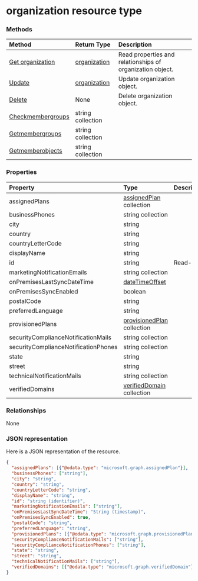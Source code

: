 # organization resource type




### Methods

| Method		   | Return Type	|Description|
|:---------------|:--------|:----------|
|[Get organization](../api/organization_get.md) | [organization](organization.md) |Read properties and relationships of organization object.|
|[Update](../api/organization_update.md) | [organization](organization.md)	|Update organization object. |
|[Delete](../api/organization_delete.md) | None |Delete organization object. |
|[Checkmembergroups](../api/organization_checkmembergroups.md)|string collection||
|[Getmembergroups](../api/organization_getmembergroups.md)|string collection||
|[Getmemberobjects](../api/organization_getmemberobjects.md)|string collection||

### Properties
| Property	   | Type	|Description|
|:---------------|:--------|:----------|
|assignedPlans|[assignedPlan](assignedplan.md) collection||
|businessPhones|string collection||
|city|string||
|country|string||
|countryLetterCode|string||
|displayName|string||
|id|string| Read-only.|
|marketingNotificationEmails|string collection||
|onPremisesLastSyncDateTime|[dateTimeOffset](datetimeoffset.md)||
|onPremisesSyncEnabled|boolean||
|postalCode|string||
|preferredLanguage|string||
|provisionedPlans|[provisionedPlan](provisionedplan.md) collection||
|securityComplianceNotificationMails|string collection||
|securityComplianceNotificationPhones|string collection||
|state|string||
|street|string||
|technicalNotificationMails|string collection||
|verifiedDomains|[verifiedDomain](verifieddomain.md) collection||

### Relationships
None


### JSON representation

Here is a JSON representation of the resource.

<!-- {
  "blockType": "resource",
  "optionalProperties": [

  ],
  "@odata.type": "microsoft.graph.organization"
}-->

```json
{
  "assignedPlans": [{"@odata.type": "microsoft.graph.assignedPlan"}],
  "businessPhones": ["string"],
  "city": "string",
  "country": "string",
  "countryLetterCode": "string",
  "displayName": "string",
  "id": "string (identifier)",
  "marketingNotificationEmails": ["string"],
  "onPremisesLastSyncDateTime": "String (timestamp)",
  "onPremisesSyncEnabled": true,
  "postalCode": "string",
  "preferredLanguage": "string",
  "provisionedPlans": [{"@odata.type": "microsoft.graph.provisionedPlan"}],
  "securityComplianceNotificationMails": ["string"],
  "securityComplianceNotificationPhones": ["string"],
  "state": "string",
  "street": "string",
  "technicalNotificationMails": ["string"],
  "verifiedDomains": [{"@odata.type": "microsoft.graph.verifiedDomain"}]
}

```

<!-- uuid: 8fcb5dbc-d5aa-4681-8e31-b001d5168d79
2015-10-25 14:57:30 UTC -->
<!-- {
  "type": "#page.annotation",
  "description": "organization resource",
  "keywords": "",
  "section": "documentation",
  "tocPath": ""
}-->